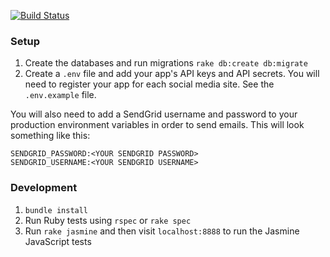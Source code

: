 [![Build Status](https://travis-ci.org/nburt/onefeed.svg?branch=master)](https://travis-ci.org/nburt/onefeed)

### Setup

1. Create the databases and run migrations `rake db:create db:migrate`
1. Create a `.env` file and add your app's API keys and API secrets. You will need to register your app for each social media site. See the `.env.example` file.

You will also need to add a SendGrid username and password to your production environment variables in order to send emails. This will look something like this:

```
SENDGRID_PASSWORD:<YOUR SENDGRID PASSWORD>
SENDGRID_USERNAME:<YOUR SENDGRID USERNAME>
```

### Development

1. `bundle install`
1. Run Ruby tests using `rspec` or `rake spec`
1. Run `rake jasmine` and then visit `localhost:8888` to run the Jasmine JavaScript tests
